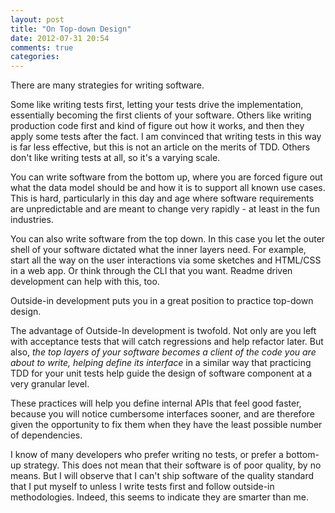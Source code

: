 ```yaml
---
layout: post
title: "On Top-down Design"
date: 2012-07-31 20:54
comments: true
categories:
---
```


There are many strategies for writing software.

Some like writing tests first, letting your tests drive the implementation, essentially becoming the first clients of your software. Others like writing production code first and kind of figure out how it works, and then they apply some tests after the fact. I am convinced that writing tests in this way is far less effective, but this is not an article on the merits of TDD. Others don't like writing tests at all, so it's a varying scale.

You can write software from the bottom up, where you are forced figure out what the data model should be and how it is to support all known use cases. This is hard, particularly in this day and age where software requirements are unpredictable and are meant to change very rapidly - at least in the fun industries.

You can also write software from the top down. In this case you let the outer shell of your software dictated what the inner layers need. For example, start all the way on the user interactions via some sketches and HTML/CSS in a web app. Or think through the CLI that you want. Readme driven development can help with this, too.

Outside-in development puts you in a great position to practice top-down design.

The advantage of Outside-In development is twofold. Not only are you left with acceptance tests that will catch regressions and help refactor later. But also, *the top layers of your software becomes a client of the code you are about to write, helping define its interface* in a similar way that practicing TDD for your unit tests help guide the design of software component at a very granular level.

These practices will help you define internal APIs that feel good faster, because you will notice cumbersome interfaces sooner, and are therefore given the opportunity to fix them when they have the least possible number of dependencies.

I know of many developers who prefer writing no tests, or prefer a bottom-up strategy. This does not mean that their software is of poor quality, by no means. But I will observe that I can't ship software of the quality standard that I put myself to unless I write tests first and follow outside-in methodologies. Indeed, this seems to indicate they are smarter than me.
